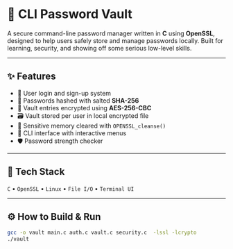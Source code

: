 # 🔐 CLI Password Vault

A secure command-line password manager written in **C** using **OpenSSL**, designed to help users safely store and manage passwords locally. Built for learning, security, and showing off some serious low-level skills.

---

## ✨ Features

- 🔐 User login and sign-up system
- 🔑 Passwords hashed with salted **SHA-256**
- 🧊 Vault entries encrypted using **AES-256-CBC**
- 🗃️ Vault stored per user in local encrypted file
- 🧽 Sensitive memory cleared with `OPENSSL_cleanse()`
- 🧵 CLI interface with interactive menus
- 🛡️ Password strength checker

---

## 🧠 Tech Stack

`C` • `OpenSSL` • `Linux` • `File I/O` • `Terminal UI`

---

## ⚙️ How to Build & Run

```bash
gcc -o vault main.c auth.c vault.c security.c  -lssl -lcrypto
./vault

